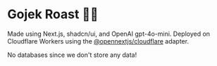 # Gojek Roast 🛵🔥

Made using Next.js, shadcn/ui, and OpenAI gpt-4o-mini.
Deployed on Cloudflare Workers using the [@opennextjs/cloudflare](https://www.npmjs.com/package/@opennextjs/cloudflare) adapter.

No databases since we don't store any data!
